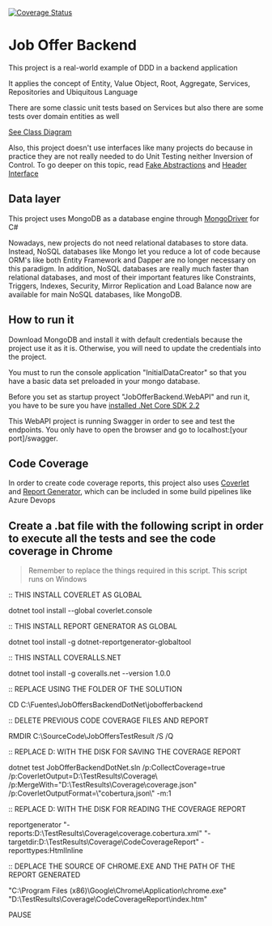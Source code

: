 [![Coverage Status](https://coveralls.io/repos/github/diegofox2/jobofferbackend/badge.svg)](https://coveralls.io/github/diegofox2/jobofferbackend)

# Job Offer Backend

This project is a real-world example of DDD in a backend application

It applies the concept of Entity, Value Object, Root, Aggregate, Services, Repositories and Ubiquitous Language

There are some classic unit tests based on Services but also there are some tests over domain entities as well

[See Class Diagram](https://drive.google.com/file/d/1uShlMMqiRUyP1xUp-wJ1Lpi65frffNCy/view?usp=sharing)

Also, this project doesn't use interfaces like many projects do because  in practice they are not really needed to do Unit Testing neither Inversion of Control. To go deeper on this topic, read  [Fake Abstractions](https://medium.com/@dcamacho31/foreword-224a02be04f8) and [Header Interface](https://martinfowler.com/bliki/HeaderInterface.html)


## Data layer
This project uses MongoDB as a database engine through [MongoDriver](https://docs.mongodb.com/drivers/csharp) for C#

Nowadays, new projects do not need relational databases to store data. Instead, NoSQL databases like Mongo let you reduce a lot of code because ORM's like both Entity Framework and Dapper are no longer necessary on this paradigm.
In addition, NoSQL databases are really much faster than relational databases, and most of their important features like Constraints, Triggers, Indexes, Security, Mirror Replication and Load Balance now are available for main NoSQL databases, like MongoDB.

## How to run it

Download MongoDB and install it with default credentials because the project use it as it is. Otherwise, you will need to update the credentials into the project.

You must to run the console application "InitialDataCreator" so that you have a basic data set preloaded in your mongo database.

Before you set as startup proyect "JobOfferBackend.WebAPI" and run it, you have to be sure you have [installed .Net Core SDK 2.2](https://dotnet.microsoft.com/download/dotnet/thank-you/sdk-2.2.207-windows-x64-installer)

This WebAPI project is running Swagger in order to see and test the endpoints. You only have to open the browser and go to localhost:[your port]/swagger.

## Code Coverage
In order to create code coverage reports, this project also uses [Coverlet](https://github.com/coverlet-coverage/coverlet) and [Report Generator](https://danielpalme.github.io/ReportGenerator/), which can be included in some build pipelines like Azure Devops


## Create a .bat file with the following script in order to execute all the tests and see the code coverage in Chrome

> Remember to replace the things required in this script. This script runs on Windows

:: THIS INSTALL COVERLET AS GLOBAL

dotnet tool install --global coverlet.console 

:: THIS INSTALL REPORT GENERATOR AS GLOBAL

dotnet tool install -g dotnet-reportgenerator-globaltool 

:: THIS INSTALL COVERALLS.NET

dotnet tool install -g coveralls.net --version 1.0.0 


:: REPLACE USING THE FOLDER OF THE SOLUTION

CD C:\Fuentes\JobOffersBackendDotNet\jobofferbackend

:: DELETE PREVIOUS CODE COVERAGE FILES AND REPORT

RMDIR C:\SourceCode\JobOffersTestResult /S /Q

:: REPLACE D: WITH THE DISK FOR SAVING THE COVERAGE REPORT

dotnet test JobOfferBackendDotNet.sln /p:CollectCoverage=true /p:CoverletOutput=D:\TestResults\Coverage\ /p:MergeWith="D:\TestResults\Coverage\coverage.json" /p:CoverletOutputFormat=\\"cobertura,json\\" -m:1

:: REPLACE D: WITH THE DISK FOR READING THE COVERAGE REPORT

reportgenerator "-reports:D:\TestResults\Coverage\coverage.cobertura.xml" "-targetdir:D:\TestResults\Coverage\CodeCoverageReport" -reporttypes:HtmlInline


:: DEPLACE THE SOURCE OF CHROME.EXE AND THE PATH OF THE REPORT GENERATED

"C:\Program Files (x86)\Google\Chrome\Application\chrome.exe" "D:\TestResults\Coverage\CodeCoverageReport\index.htm"

PAUSE
